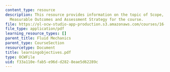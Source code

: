 ```yaml
---
content_type: resource
description: This resource provides information on the topic of Scope, Learning Objectives,
  Measurable Outcomes and Assessment Strategy for the course.
file: https://ol-ocw-studio-app-production.s3.amazonaws.com/courses/16-01-unified-engineering-i-ii-iii-iv-fall-2005-spring-2006/f33a110efab5e96dd2828eae5d62289c_learningobjectives.pdf
file_type: application/pdf
learning_resource_types: []
parent_title: Fluid Mechanics
parent_type: CourseSection
resourcetype: Document
title: learningobjectives.pdf
type: OCWFile
uid: f33a110e-fab5-e96d-d282-8eae5d62289c
---
```

